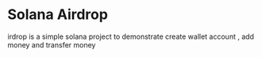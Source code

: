 # Solana Airdrop

irdrop is a simple solana project to demonstrate create wallet account , add money and transfer money
